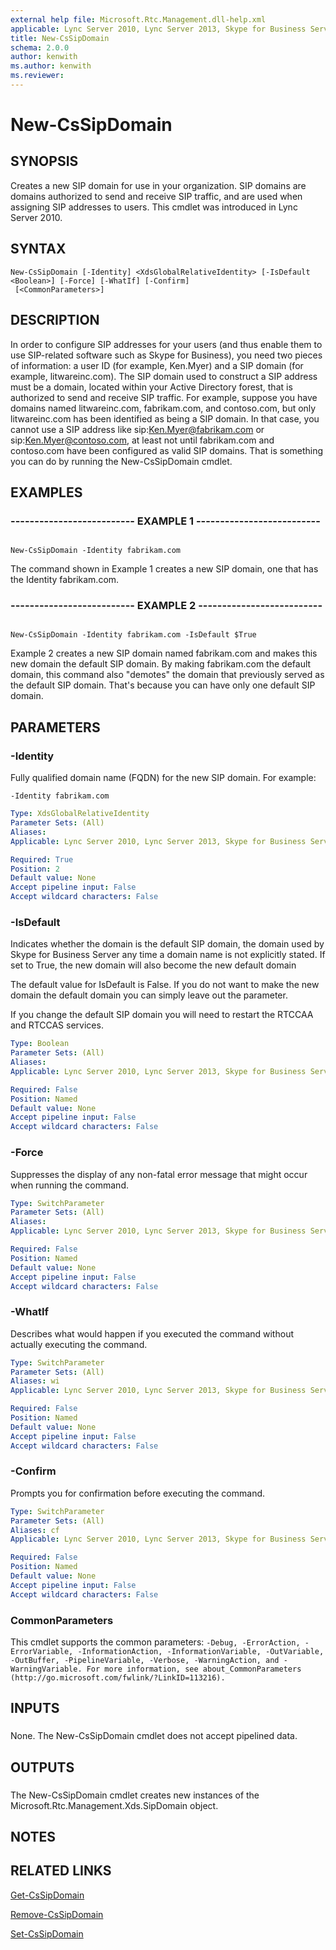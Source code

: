 ```yaml
---
external help file: Microsoft.Rtc.Management.dll-help.xml
applicable: Lync Server 2010, Lync Server 2013, Skype for Business Server 2015, Skype for Business Server 2019
title: New-CsSipDomain
schema: 2.0.0
author: kenwith
ms.author: kenwith
ms.reviewer:
---
```


# New-CsSipDomain

## SYNOPSIS

Creates a new SIP domain for use in your organization.
SIP domains are domains authorized to send and receive SIP traffic, and are used when assigning SIP addresses to users.
This cmdlet was introduced in Lync Server 2010.



## SYNTAX

```
New-CsSipDomain [-Identity] <XdsGlobalRelativeIdentity> [-IsDefault <Boolean>] [-Force] [-WhatIf] [-Confirm]
 [<CommonParameters>]
```

## DESCRIPTION

In order to configure SIP addresses for your users (and thus enable them to use SIP-related software such as Skype for Business), you need two pieces of information: a user ID (for example, Ken.Myer) and a SIP domain (for example, litwareinc.com).
The SIP domain used to construct a SIP address must be a domain, located within your Active Directory forest, that is authorized to send and receive SIP traffic.
For example, suppose you have domains named litwareinc.com, fabrikam.com, and contoso.com, but only litwareinc.com has been identified as being a SIP domain.
In that case, you cannot use a SIP address like sip:Ken.Myer@fabrikam.com or sip:Ken.Myer@contoso.com, at least not until fabrikam.com and contoso.com have been configured as valid SIP domains.
That is something you can do by running the New-CsSipDomain cmdlet.



## EXAMPLES

### -------------------------- EXAMPLE 1 -------------------------- 
```

New-CsSipDomain -Identity fabrikam.com
```

The command shown in Example 1 creates a new SIP domain, one that has the Identity fabrikam.com.


### -------------------------- EXAMPLE 2 -------------------------- 
```

New-CsSipDomain -Identity fabrikam.com -IsDefault $True
```

Example 2 creates a new SIP domain named fabrikam.com and makes this new domain the default SIP domain.
By making fabrikam.com the default domain, this command also "demotes" the domain that previously served as the default SIP domain.
That's because you can have only one default SIP domain.


## PARAMETERS

### -Identity

Fully qualified domain name (FQDN) for the new SIP domain.
For example:

`-Identity fabrikam.com`



```yaml
Type: XdsGlobalRelativeIdentity
Parameter Sets: (All)
Aliases: 
Applicable: Lync Server 2010, Lync Server 2013, Skype for Business Server 2015, Skype for Business Server 2019

Required: True
Position: 2
Default value: None
Accept pipeline input: False
Accept wildcard characters: False
```

### -IsDefault

Indicates whether the domain is the default SIP domain, the domain used by Skype for Business Server any time a domain name is not explicitly stated.
If set to True, the new domain will also become the new default domain

The default value for IsDefault is False.
If you do not want to make the new domain the default domain you can simply leave out the parameter.

If you change the default SIP domain you will need to restart the RTCCAA and RTCCAS services.



```yaml
Type: Boolean
Parameter Sets: (All)
Aliases: 
Applicable: Lync Server 2010, Lync Server 2013, Skype for Business Server 2015, Skype for Business Server 2019

Required: False
Position: Named
Default value: None
Accept pipeline input: False
Accept wildcard characters: False
```

### -Force
Suppresses the display of any non-fatal error message that might occur when running the command.

```yaml
Type: SwitchParameter
Parameter Sets: (All)
Aliases: 
Applicable: Lync Server 2010, Lync Server 2013, Skype for Business Server 2015, Skype for Business Server 2019

Required: False
Position: Named
Default value: None
Accept pipeline input: False
Accept wildcard characters: False
```

### -WhatIf
Describes what would happen if you executed the command without actually executing the command.

```yaml
Type: SwitchParameter
Parameter Sets: (All)
Aliases: wi
Applicable: Lync Server 2010, Lync Server 2013, Skype for Business Server 2015, Skype for Business Server 2019

Required: False
Position: Named
Default value: None
Accept pipeline input: False
Accept wildcard characters: False
```

### -Confirm
Prompts you for confirmation before executing the command.

```yaml
Type: SwitchParameter
Parameter Sets: (All)
Aliases: cf
Applicable: Lync Server 2010, Lync Server 2013, Skype for Business Server 2015, Skype for Business Server 2019

Required: False
Position: Named
Default value: None
Accept pipeline input: False
Accept wildcard characters: False
```

### CommonParameters
This cmdlet supports the common parameters: `-Debug, -ErrorAction, -ErrorVariable, -InformationAction, -InformationVariable, -OutVariable, -OutBuffer, -PipelineVariable, -Verbose, -WarningAction, and -WarningVariable. For more information, see about_CommonParameters (http://go.microsoft.com/fwlink/?LinkID=113216).`

## INPUTS

###  
None.
The New-CsSipDomain cmdlet does not accept pipelined data.

## OUTPUTS


###  
The New-CsSipDomain cmdlet creates new instances of the Microsoft.Rtc.Management.Xds.SipDomain object.

## NOTES

## RELATED LINKS

[Get-CsSipDomain](Get-CsSipDomain.md)

[Remove-CsSipDomain](Remove-CsSipDomain.md)

[Set-CsSipDomain](Set-CsSipDomain.md)



